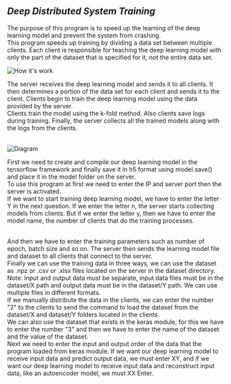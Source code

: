 <h2><i>Deep Distributed System Training</i></h2>

The purpose of this program is to speed up the learning of the deep learning model and prevent the system from crashing.<br>
This program speeds up training by dividing a data set between multiple clients.
Each client is responsible for teaching the deep learning model with only the part of the dataset that is specified for it, not the entire data set.<br>

<img src="https://github.com/AntonioMinkowski/Deep-Distributed-Training-Systems/blob/main/how_it_works.png" alt="How it's work" title="deep distributed system training"></img>

The server receives the deep learning model and sends it to all clients.
It then determines a portion of the data set for each client and sends it to the client.
Clients begin to train the deep learning model using the data provided by the server.<br>
Clients train the model using the k-fold method.
Also clients save logs during training.
Finally, the server collects all the trained models along with the logs from the clients.<br><br>

<img src="https://github.com/AntonioMinkowski/Deep-Distributed-Training-Systems/blob/main/simple_diagram.jpeg" alt="Diagram" title="deep distributed system training diagram"></img>

First we need to create and compile our deep learning model in the tensorflow framework and finally save it in h5 format using model.save() and place it in the model folder on the server.<br>
To use this program at first we need to enter the IP and server port then the server is activated.<br>
If we want to start training deep learning model, we have to enter the letter Y in the next question. If we enter the letter n, the server starts collecting models from clients.
But if we enter the letter y, then we have to enter the model name, the number of clients that do the training processes.<br><br>

And then we have to enter the training parameters such as number of epoch, batch size and so on.
The server then sends the learning model file and dataset to all clients that connect to the server.<br>
Finally we can use the training data in three ways, we can use the dataset as .npz or .csv or .xlsx files located on the server in the dataset directory.<br> 
Note: Input and output data must be separate, input data files must be in the dataset/X path and output data must be in the dataset/Y path.
We can use multiple files in different formats.<br>
If we manually distribute the data in the clients, we can enter the number "2" to the clients to send the command to load the dataset from the dataset/X and dataset/Y folders located in the clients.<br>
We can also use the dataset that exists in the keras module, for this we have to enter the number "3" and then we have to enter the name of the dataset and the value of the dataset.<Br>
Next we need to enter the input and output order of the data that the program loaded from keras module.
If we want our deep learning model to receive input data and predict output data, we must enter XY, and if we want our deep learning model to receive input data and reconstruct input data, like an autoencoder model, we must XX Enter.